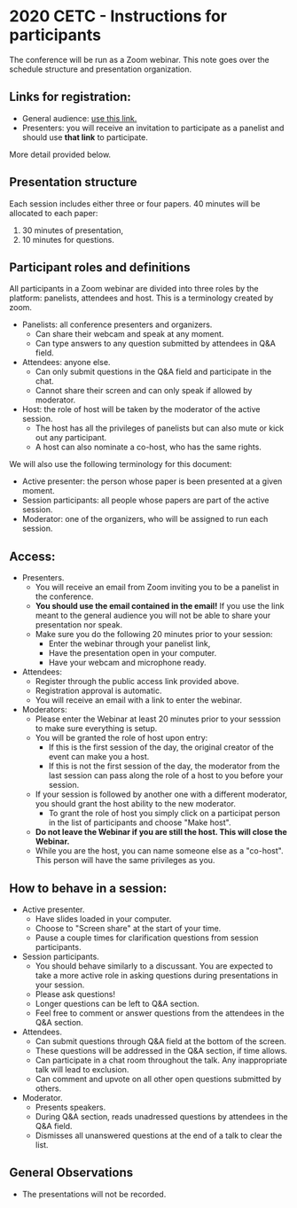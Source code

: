 <meta name="twitter:card" content="summary_large_image" />
<meta property="og:url" content="https://microeconomics.ca/micro/cetc" />
<meta property="og:title" content="CETC 2020 Program" />
<meta property="og:description" content="Canadian Economic Theory Conference 2020 Instruction | May 8th - May 9th | Hosted by the University of British Columbia" />
<meta property="og:image" content="https://raw.githubusercontent.com/michaelpetersubc/cetc/master/2020/CETC.png" />

# 2020 CETC - Instructions for participants

The conference will be run as a Zoom webinar. This note goes over the schedule structure and presentation organization.

## Links for registration:
* General audience: [use this link.](https://zoom.us/webinar/register/9515870863740/WN_ZtYIUomiRPigDbo28x1sdg)
* Presenters: you will receive an invitation to participate as a panelist and should use **that link** to participate.

More detail provided below.

## Presentation structure

Each session includes either three or four papers. 
40 minutes will be allocated to each paper:

1. 30 minutes of presentation,
2. 10 minutes for questions.

## Participant roles and definitions

All participants in a Zoom webinar are divided into three roles by the platform: panelists,  attendees and host. This is a terminology created by zoom.

* Panelists: all conference presenters and organizers.
  * Can share their webcam and speak at any moment.
  * Can type answers to any question submitted by attendees in Q&A field.
* Attendees: anyone else.
  * Can only submit questions in the Q&A field and participate in the chat.
  * Cannot share their screen and can only speak if allowed by moderator.
* Host: the role of host will be taken by the moderator of the active session.
  * The host has all the privileges of panelists but can also mute or kick out any participant.
  * A host can also nominate a co-host, who has the same rights.

We will also use the following terminology for this document:

* Active presenter: the person whose paper is been presented at a given moment.
* Session participants: all people whose papers are part of the active session.
* Moderator: one of the organizers, who will be assigned to run each session.


## Access:

* Presenters.
  * You will receive an email from Zoom inviting you to be a panelist in the conference.
  * **You should use the email contained in the email!** If you use the link meant to the general audience you will not be able to share your presentation nor speak.
  * Make sure you do the following 20 minutes prior to your session:
    * Enter the webinar through your panelist link,
    * Have the presentation open in your computer.
    * Have your webcam and microphone ready.
* Attendees:
  * Register through the public access link provided above.
  * Registration approval is automatic.
  * You will receive an email with a link to enter the webinar.
* Moderators:
  * Please enter the Webinar at least 20 minutes prior to your sesssion to make sure everything is setup.
  * You will be granted the role of host upon entry:
    * If this is the first session of the day, the original creator of the event can make you a host.
    * If this is not the first session of the day, the moderator from the last session can pass along the role of a host to you before your session.
  * If your session is followed by another one with a different moderator, you should grant the host ability to the new moderator.
    * To grant the role of host you simply click on a participat person in the list of participants and choose "Make host".
  * **Do not leave the Webinar if you are still the host. This will close the Webinar.**
  * While you are the host, you can name someone else as a "co-host". This person will have the same privileges as you.

## How to behave in a session:

* Active presenter.
  * Have slides loaded in your computer.
  * Choose to "Screen share" at the start of your time.
  * Pause a couple times for clarification questions from session participants.
* Session participants.
  * You should behave similarly to a discussant. You are expected to take a more active role in asking questions during presentations in your session.
  * Please ask questions!
  * Longer questions can be left to Q&A section.
  * Feel free to comment or answer questions from the attendees in the Q&A section.
* Attendees.
  * Can submit questions through Q&A field at the bottom of the screen.
  * These questions will be addressed in the Q&A section, if time allows. 
  * Can participate in a chat room throughout the talk. Any inappropriate talk will lead to exclusion.
  * Can comment and upvote on all other open questions submitted by others.
* Moderator.
  * Presents speakers.
  * During Q&A section, reads unadressed questions by attendees in the Q&A field.
  * Dismisses all unanswered questions at the end of a talk to clear the list.


## General Observations

* The presentations will not be recorded.
